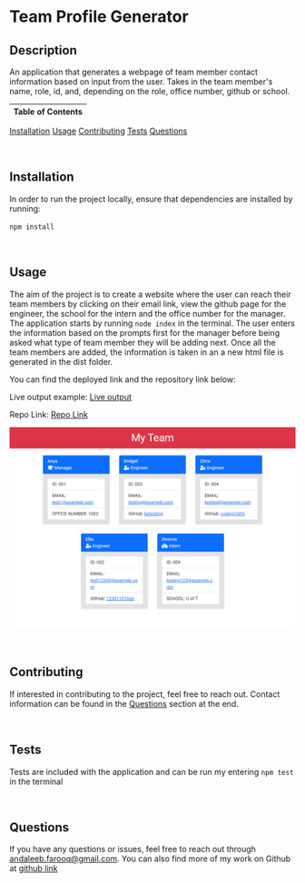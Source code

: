 # Team Profile Generator

## Description
An application that generates a webpage of team member contact information based on input from the user. Takes in the team member's name, role, id, and, depending on the role, office number, github or school.



Table of Contents |
-------------------|
[Installation](#Installation)
[Usage](#Usage)
[Contributing](#Contributing)
[Tests](#Tests)
[Questions](#Questions)

<br />

## Installation

In order to run the project locally, ensure that dependencies are installed by running:

`npm install`

<br />

## Usage

The aim of the project is to create a website where the user can reach their team members by clicking on their email link, view the github page for the engineer, the school for the intern and the office number for the manager. The application starts by running `node index` in the terminal. The user enters the information based on the prompts first for the manager before being asked what type of team member they will be adding next. Once all the team members are added, the information is taken in an a new html file is generated in the dist folder.

You can find the deployed link and the repository link below:

Live output example: [Live output](https://cerafinn.github.io/team-profile-generator)

Repo Link: [Repo Link](https://github.com/cerafinn/team-profile-generator)

![Generated Page](./assets/team-profile-generator.png)

<br />

## Contributing

If interested in contributing to the project, feel free to reach out. Contact information can be found in the [Questions](#Questions) section at the end.

<br />



## Tests

Tests are included with the application and can be run my entering `npm test` in the terminal

<br />

## Questions

If you have any questions or issues, feel free to reach out through andaleeb.farooq@gmail.com.
You can also find more of my work on Github at [github link](https://github.com/cerafinn)